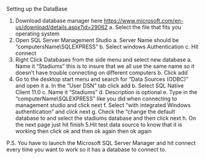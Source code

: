 Setting up the DataBase
1.	Download database manager here https://www.microsoft.com/en-us/download/details.aspx?id=29062
  a.	Select the file that fits you operating system
2.	Open SQL Server Management Studio
  a.	Server Name should be  “computersName\SQLEXPRESS”
  b.	Select windows Authentication
  c.	Hit connect
3.	Right Click Databases from the side menu and select new database
  a.	Name it “Stadiums” this is to insure that we all use the same name so it doesn’t have trouble connecting on different computers
  b.	Click add
4.	Go to the desktop start menu and search for “Data Sources (ODBC)” and open it
  a.	In the “User DSN” tab click add
  b.	Select SQL Native Client 11.0 
  c.	Name it “Stadiums”
  d.	Description is optional
  e.	Type in the “computerName\SQLEXPRESS” like you did when connecting to management studio and click next
  f.	 Select “with integrated Windows authentication” and click next
  g.	Check the  “change the default database to and select the stadiums database and then click next
  h.	On the next page just hit finish
5.Hit test data source to know that it is working then click ok and then ok again then ok again

P.S. You have to launch the Microsoft SQL Server Manager and hit connect every time you want to work so it has a database to connect to.

